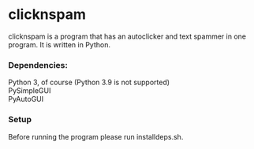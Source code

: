 # clicknspam
clicknspam is a program that has an autoclicker and text spammer in one program. It is written in Python. <br>
### Dependencies: <br>
Python 3, of course (Python 3.9 is not supported) <br>
PySimpleGUI <br>
PyAutoGUI <br>
### Setup
Before running the program please run installdeps.sh. <br>
